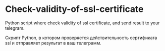 # Check-validity-of-ssl-certificate
Python script where check validity of ssl certificate, and send result to your telegram.

Скрипт Python, в котором проверяется действительность сертификата ssl и отправляет результат в ваш телеграмм.
